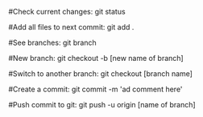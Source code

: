 #Check current changes:
git status

#Add all files to next commit:
git add .

#See branches:
git branch

#New branch:
git checkout -b [new name of branch]

#Switch to another branch:
git checkout [branch name]

#Create a commit:
git commit -m 'ad comment here' 

#Push commit to git:
git push -u origin [name of branch]
